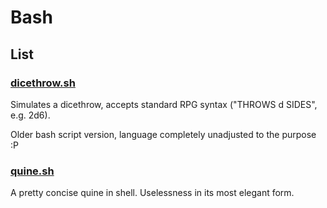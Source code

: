 # Bash

## List

### [dicethrow.sh](dicethrow.sh)

Simulates a dicethrow, accepts standard RPG syntax ("THROWS d SIDES", e.g. 2d6).

Older bash script version, language completely unadjusted to the purpose :P

### [quine.sh](quine.sh)

A pretty concise quine in shell. Uselessness in its most elegant form.
